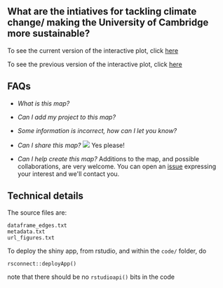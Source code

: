 ## What are the intiatives for tackling climate change/ making the University of Cambridge more sustainable?

<!--- ![graph of initiatives for sustainibility and climate action at the university of cambridge](figures/Cambridge_initiatives_climate_and_sustainability.png) --->


To see the current version of the interactive plot, click [here](https://lm687.shinyapps.io/code/)

To see the previous version of the interactive plot, click [here](https://lm687.github.io/sustainable_uni_of_cam/html_files.html)


## FAQs
- *What is this map?*

- *Can I add my project to this map?*

- *Some information is incorrect, how can I let you know?*

- *Can I share this map?*
![](https://media4.giphy.com/media/H6Qqxi3RsbyuCry8Ma/giphy.gif)
Yes please!

- *Can I help create this map?* Additions to the map, and possible collaborations, are very welcome. You can open an [issue](https://github.com/lm687/sustainable_uni_of_cam/issues) expressing your interest and we'll contact you.

## Technical details
The source files are:

```
dataframe_edges.txt
metadata.txt
url_figures.txt
```

To deploy the shiny app, from rstudio, and within the `code/` folder, do
```
rsconnect::deployApp()
```

note that there should be no `rstudioapi()` bits in the code
